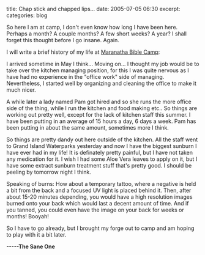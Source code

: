 title: Chap stick and chapped lips...
date: 2005-07-05 06:30
excerpt: 
categories: blog

So here I am at camp, I don't even know how long I have been here. Perhaps a month? A couple months? A few short weeks? A year? I shall forget this thought before I go insane. Again.

I will write a brief history of my life at [Maranatha Bible Camp](http://www.maranathacamp.org/):

I arrived sometime in May I think... Moving on... I thought my job would be to take over the kitchen managing position, for this I was quite nervous as I have had no experience in the "office work" side of managing. Nevertheless, I started well by organizing and cleaning the office to make it much nicer.

A while later a lady named Pam got hired and so she runs the more office side of the thing, while I run the kitchen and food making etc.. So things are working out pretty well, except for the lack of kitchen staff this summer. I have been putting in an average of 15 hours a day, 6 days a week. Pam has been putting in about the same amount, sometimes more I think.

So things are pretty dandy out here outside of the kitchen. All the staff went to Grand Island Waterparks yesterday and now I have the biggest sunburn I have ever had in my life! It is definately pretty painful, but I have not taken any medication for it. I wish I had some Aloe Vera leaves to apply on it, but I have some extract sunburn treatment stuff that's pretty good. I should be peeling by tomorrow night I think.

Speaking of burns: How about a temporary tattoo, where a negative is held a bit from the back and a focused UV light is placed behind it. Then, after about 15-20 minutes depending, you would have a high resolution images burned onto your back which would last a decent amount of time. And if you tanned, you could even have the image on your back for weeks or months! Booyah!

So I have to go already, but I brought my forge out to camp and am hoping to play with it a bit later.

**-----The Sane One**